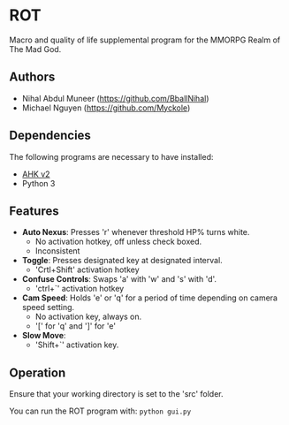 # ROT

Macro and quality of life supplemental program for the MMORPG Realm of The Mad God.

## Authors
* Nihal Abdul Muneer (https://github.com/BballNihal)
* Michael Nguyen (https://github.com/Myckole)

## Dependencies
The following programs are necessary to have installed:
* [AHK v2](https://www.autohotkey.com/docs/v2/howto/Install.htm)
* Python 3

## Features
*  **Auto Nexus**: Presses 'r' whenever threshold HP% turns white.
    * No activation hotkey, off unless check boxed.
    * Inconsistent
*  **Toggle**: Presses designated key at designated interval.
    * 'Crtl+Shift' activation hotkey
*  **Confuse Controls**: Swaps 'a' with 'w' and 's' with 'd'.
    * 'ctrl+`' activation hotkey
*  **Cam Speed**: Holds 'e' or 'q' for a period of time depending on camera speed setting.
    * No activation key, always on.
    * '[' for 'q' and ']' for 'e'
*  **Slow Move**: 
    * 'Shift+`' activation key.
## Operation
Ensure that your working directory is set to the 'src' folder.

You can run the ROT program with: ```python gui.py```